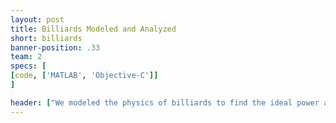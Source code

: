 ```yaml
---
layout: post
title: Billiards Modeled and Analyzed
short: billiards 
banner-position: .33
team: 2
specs: [
[code, ['MATLAB', 'Objective-C']]
]

header: ["We modeled the physics of billiards to find the ideal power and angle for a break.", "Pool, one of our favorite ways to spend time between lunch and class, seemed like a perfect subject for our final Modeling and Simulation class project. We learned a lot about physics, the game of billiards, and the things MATLAB was and was not meant to do. I also wrote an iPhone version because at a certain point, I needed a break from MATLAB."]
---
```

